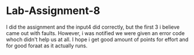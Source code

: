 # Lab-Assignment-8

I did the assignment and the input4 did correctly, but the first 3 i believe came out with faults. However, i was notified we were given an error code whoch didn't help us at all. I hope i get good amount of points for effort and for good foraat as it actually runs.
